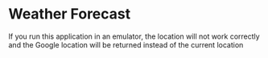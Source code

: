 # Weather Forecast
If you run this application in an emulator, 
the location will not work correctly 
and the Google location will be returned instead of the current location